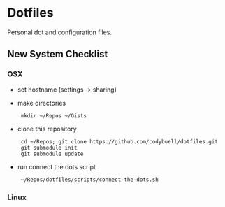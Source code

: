 Dotfiles
========

Personal dot and configuration files.

New System Checklist
--------------------

### OSX

 - set hostname (settings -> sharing)
 - make directories

        mkdir ~/Repos ~/Gists

 - clone this repository

        cd ~/Repos; git clone https://github.com/codybuell/dotfiles.git
        git submodule init
        git submodule update

 - run connect the dots script

        ~/Repos/dotfiles/scripts/connect-the-dots.sh

### Linux
